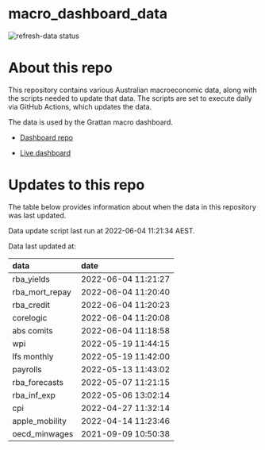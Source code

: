 
<!-- README.md is generated from README.Rmd. Please edit that file -->

# macro\_dashboard\_data

<!-- badges: start -->

![refresh-data
status](https://github.com/grattan/macro_dashboard_data/workflows/refresh-data/badge.svg)

<!-- badges: end -->

# About this repo

This repository contains various Australian macroeconomic data, along
with the scripts needed to update that data. The scripts are set to
execute daily via GitHub Actions, which updates the data.

The data is used by the Grattan macro dashboard.

  - [Dashboard repo](https://github.com/grattan/macrodashboard)

  - [Live dashboard](https://mattcowgill.shinyapps.io/macrodashboard/)

# Updates to this repo

The table below provides information about when the data in this
repository was last updated.

Data update script last run at 2022-06-04 11:21:34 AEST.

Data last updated at:

| data             | date                |
| :--------------- | :------------------ |
| rba\_yields      | 2022-06-04 11:21:27 |
| rba\_mort\_repay | 2022-06-04 11:20:40 |
| rba\_credit      | 2022-06-04 11:20:23 |
| corelogic        | 2022-06-04 11:20:08 |
| abs comits       | 2022-06-04 11:18:58 |
| wpi              | 2022-05-19 11:44:15 |
| lfs monthly      | 2022-05-19 11:42:00 |
| payrolls         | 2022-05-13 11:43:02 |
| rba\_forecasts   | 2022-05-07 11:21:15 |
| rba\_inf\_exp    | 2022-05-06 13:02:14 |
| cpi              | 2022-04-27 11:32:14 |
| apple\_mobility  | 2022-04-14 11:23:46 |
| oecd\_minwages   | 2021-09-09 10:50:38 |
